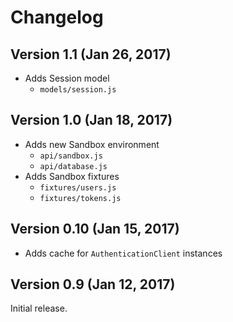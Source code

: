 # Changelog

## Version 1.1 (Jan 26, 2017)
- Adds Session model
  - `models/session.js`

## Version 1.0 (Jan 18, 2017)
- Adds new Sandbox environment
  - `api/sandbox.js`
  - `api/database.js`
- Adds Sandbox fixtures
  - `fixtures/users.js`
  - `fixtures/tokens.js`

## Version 0.10 (Jan 15, 2017)
- Adds cache for `AuthenticationClient` instances

## Version 0.9 (Jan 12, 2017)
Initial release.
